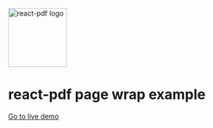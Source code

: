 <img src="https://github.com/react-pdf/site/blob/master/static/images/logo.png" alt="react-pdf logo" width="120px" />

# react-pdf page wrap example

[Go to live demo](http://react-pdf.lvhoanthanh.com/repl?example=page-wrap)
